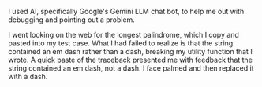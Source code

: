 I used AI, specifically Google's Gemini LLM chat bot, to help me out with debugging and pointing out a problem.

I went looking on the web for the longest palindrome, which I copy and pasted into my test case. What I had failed to realize is that the string contained an em dash rather than a dash, breaking my utility function that I wrote. A quick paste of the traceback presented me with feedback that the string contained an em dash, not a dash. I face palmed and then replaced it with a dash.
